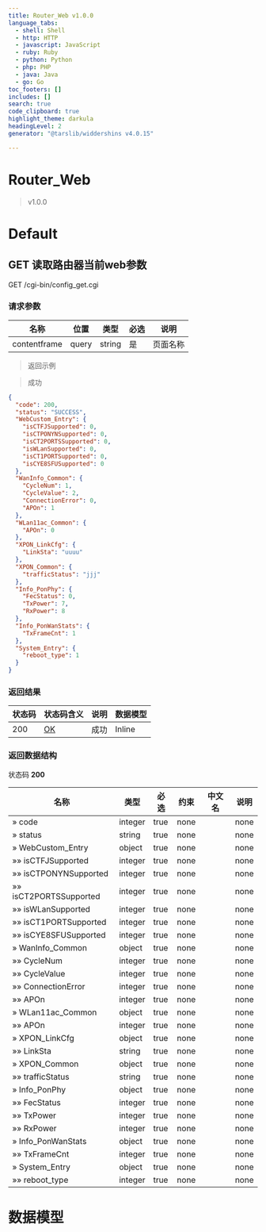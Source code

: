 ```yaml
---
title: Router_Web v1.0.0
language_tabs:
  - shell: Shell
  - http: HTTP
  - javascript: JavaScript
  - ruby: Ruby
  - python: Python
  - php: PHP
  - java: Java
  - go: Go
toc_footers: []
includes: []
search: true
code_clipboard: true
highlight_theme: darkula
headingLevel: 2
generator: "@tarslib/widdershins v4.0.15"

---
```


# Router_Web

> v1.0.0

# Default

## GET 读取路由器当前web参数

GET /cgi-bin/config_get.cgi

### 请求参数

|名称|位置|类型|必选|说明|
|---|---|---|---|---|
|contentframe|query|string| 是 |页面名称|

> 返回示例

> 成功

```json
{
  "code": 200,
  "status": "SUCCESS",
  "WebCustom_Entry": {
    "isCTFJSupported": 0,
    "isCTPONYNSupported": 0,
    "isCT2PORTSSupported": 0,
    "isWLanSupported": 0,
    "isCT1PORTSupported": 0,
    "isCYE8SFUSupported": 0
  },
  "WanInfo_Common": {
    "CycleNum": 1,
    "CycleValue": 2,
    "ConnectionError": 0,
    "APOn": 1
  },
  "WLan11ac_Common": {
    "APOn": 0
  },
  "XPON_LinkCfg": {
    "LinkSta": "uuuu"
  },
  "XPON_Common": {
    "trafficStatus": "jjj"
  },
  "Info_PonPhy": {
    "FecStatus": 0,
    "TxPower": 7,
    "RxPower": 8
  },
  "Info_PonWanStats": {
    "TxFrameCnt": 1
  },
  "System_Entry": {
    "reboot_type": 1
  }
}
```

### 返回结果

|状态码|状态码含义|说明|数据模型|
|---|---|---|---|
|200|[OK](https://tools.ietf.org/html/rfc7231#section-6.3.1)|成功|Inline|

### 返回数据结构

状态码 **200**

|名称|类型|必选|约束|中文名|说明|
|---|---|---|---|---|---|
|» code|integer|true|none||none|
|» status|string|true|none||none|
|» WebCustom_Entry|object|true|none||none|
|»» isCTFJSupported|integer|true|none||none|
|»» isCTPONYNSupported|integer|true|none||none|
|»» isCT2PORTSSupported|integer|true|none||none|
|»» isWLanSupported|integer|true|none||none|
|»» isCT1PORTSupported|integer|true|none||none|
|»» isCYE8SFUSupported|integer|true|none||none|
|» WanInfo_Common|object|true|none||none|
|»» CycleNum|integer|true|none||none|
|»» CycleValue|integer|true|none||none|
|»» ConnectionError|integer|true|none||none|
|»» APOn|integer|true|none||none|
|» WLan11ac_Common|object|true|none||none|
|»» APOn|integer|true|none||none|
|» XPON_LinkCfg|object|true|none||none|
|»» LinkSta|string|true|none||none|
|» XPON_Common|object|true|none||none|
|»» trafficStatus|string|true|none||none|
|» Info_PonPhy|object|true|none||none|
|»» FecStatus|integer|true|none||none|
|»» TxPower|integer|true|none||none|
|»» RxPower|integer|true|none||none|
|» Info_PonWanStats|object|true|none||none|
|»» TxFrameCnt|integer|true|none||none|
|» System_Entry|object|true|none||none|
|»» reboot_type|integer|true|none||none|

# 数据模型

